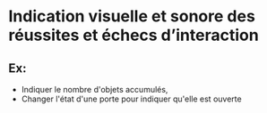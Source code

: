 # Indication visuelle et sonore des réussites et échecs d’interaction


## Ex: 
* Indiquer le nombre d'objets accumulés, 
* Changer l'état d'une porte pour indiquer qu'elle est ouverte
  